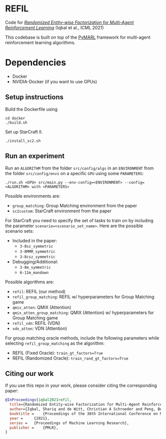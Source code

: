 # REFIL
Code for [*Randomized Entity-wise Factorization for Multi-Agent Reinforcement Learning*](https://arxiv.org/abs/2006.04222) (Iqbal et al., ICML 2021)

This codebase is built on top of the [PyMARL](https://github.com/oxwhirl/pymarl) framework for multi-agent reinforcement learning algorithms.

# Dependencies
- Docker
- NVIDIA-Docker (if you want to use GPUs)

## Setup instructions

Build the Dockerfile using 
```shell
cd docker
./build.sh
```

Set up StarCraft II.

```shell
./install_sc2.sh
```

## Run an experiment 

Run an `ALGORITHM` from the folder `src/config/algs`
in an `ENVIRONMENT` from the folder `src/config/envs`
on a specific `GPU` using some `PARAMETERS`:
```shell
./run.sh <GPU> src/main.py --env-config=<ENVIRONMENT> --config=<ALGORITHM> with <PARAMETERS>
```

Possible environments are:
- `group_matching`: Group Matching environment from the paper
- `sc2custom`: StarCraft environment from the paper

For StarCraft you need to specify the set of tasks to train on by including the parameter `scenario=<scenario_set_name>`.
Here are the possible scenario sets:

- Included in the paper:
    - `3-8sz_symmetric`
    - `3-8MMM_symmetric`
    - `3-8csz_symmetric`
- Debugging/Additional:
    - `3-8m_symmetric`
    - `6-11m_mandown`

Possible algorithms are:
- `refil`: REFIL (our method)
- `refil_group_matching`: REFIL w/ hyperparameters for Group Matching game
- `qmix_atten`: QMIX (Attention)
- `qmix_atten_group_matching`: QMIX (Attention) w/ hyperparameters for Group Matching game
- `refil_vdn`: REFIL (VDN)
- `vdn_atten`: VDN (Attention)

For group matching oracle methods, include the following parameters while selecting `refil_group_matching` as the algorithm:
- REFIL (Fixed Oracle): `train_gt_factors=True`
- REFIL (Randomized Oracle): `train_rand_gt_factors=True`

## Citing our work

If you use this repo in your work, please consider citing the corresponding paper:

```bibtex
@InProceedings{iqbal2021refil,
  title={Randomized Entity-wise Factorization for Multi-Agent Reinforcement Learning},
  author={Iqbal, Shariq and de Witt, Christian A Schroeder and Peng, Bei and B{\"o}hmer, Wendelin and Whiteson, Shimon and Sha, Fei},
  booktitle =    {Proceedings of the 38th International Conference on Machine Learning},
  year =     {2021},
  series =   {Proceedings of Machine Learning Research},
  publisher =    {PMLR},
}
```
